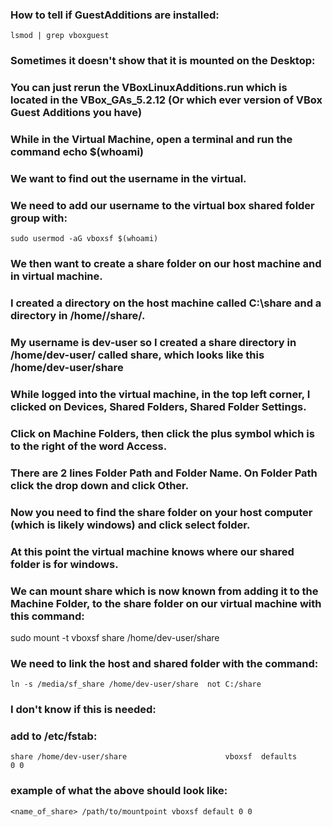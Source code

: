 ### How to tell if GuestAdditions are installed:
``` lsmod | grep vboxguest ```

### Sometimes it doesn't show that it is mounted on the Desktop:
### You can just rerun the VBoxLinuxAdditions.run which is located in the VBox_GAs_5.2.12 (Or which ever version of VBox Guest Additions you have)

### While in the Virtual Machine, open a terminal and run the command echo $(whoami)
### We want to find out the username in the virtual.
### We need to add our username to the virtual box shared folder group with:
``` sudo usermod -aG vboxsf $(whoami) ```

### We then want to create a share folder on our host machine and in virtual machine.
### I created a directory on the host machine called C:\share and a directory in /home/<username>/share/.
### My username is dev-user so I created a share directory in /home/dev-user/ called share, which looks like this /home/dev-user/share

### While logged into the virtual machine, in the top left corner, I clicked on Devices, Shared Folders, Shared Folder Settings.
### Click on Machine Folders, then click the plus symbol which is to the right of the word Access.

### There are 2 lines Folder Path and Folder Name.  On Folder Path click the drop down and click Other.
### Now you need to find the share folder on your host computer (which is likely windows) and click select folder.

### At this point the virtual machine knows where our shared folder is for windows.

### We can mount share which is now known from adding it to the Machine Folder, to the share folder on our virtual machine with this command:

sudo mount -t vboxsf share /home/dev-user/share

### We need to link the host and shared folder with the command:
``` ln -s /media/sf_share /home/dev-user/share  not C:/share ```


### I don't know if this is needed:

### add to /etc/fstab:
``` share /home/dev-user/share                      vboxsf  defaults        0 0 ```

### example of what the above should look like:
``` <name_of_share> /path/to/mountpoint vboxsf default 0 0 ```